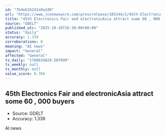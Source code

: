```yaml
---
id: "7b4eb16242a9a2d6"
url: "https://www.jcnnewswire.com/pressrelease/103144/2/45th-Electronics-Fair-and-electronicAsia-attract-some-60,000-buyers"
title: "45th Electronics Fair and electronicAsia attract some 60 , 000 buyers"
source: "GDELT"
published_utc: "2025-10-16T16:30:00+00:00"
status: "daily"
accuracy: 1.339
corroborations: 0
meaning: "AI news"
impact: "General"
affected: "General"
ts_daily: "1760634828.507099"
ts_weekly: null
ts_monthly: null
value_score: 0.766
---
```

## 45th Electronics Fair and electronicAsia attract some 60 , 000 buyers

- Source: GDELT
- Accuracy: 1.339

AI news
